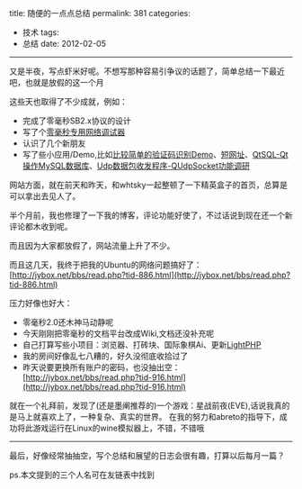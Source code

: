 title: 随便的一点点总结
permalink: 381
categories:
  - 技术
tags:
  - 总结
date: 2012-02-05
---

又是半夜，写点虾米好呢。不想写那种容易引争议的话题了，简单总结一下最近吧，也就是放假的这一个月

这些天也取得了不少成就，例如：

* 完成了零毫秒SB2.x协议的设计
* 写了个[零毫秒专用网络调试器](https://old-bbs.jybox.net/index.html_t914.html)
* 认识了几个新朋友
*   写了些小应用/Demo,比如[比较简单的验证码识别Demo](http://jyprince.me/soft/verifycode/ "比较简单的验证码识别Demo")、[短网址](http://jybox.net/:0)、[QtSQL-Qt操作MySQL数据库](http://jybox.net/jyblog/soft/sql-demo/ "QtSQL-Qt操作MySQL数据库")、[Udp数据包收发程序-QUdpSocket功能调研](http://jybox.net/jyblog/soft/udp-chat/ "Udp数据包收发程序-QUdpSocket功能调研")

网站方面，就在前天和昨天，和whtsky一起整顿了一下精英盒子的首页，总算是可以拿出去见人了。

半个月前，我也修理了一下我的博客，评论功能好使了，不过话说到现在还一个新评论都木收到呢。

而且因为大家都放假了，网站流量上升了不少。


而且这几天，我终于把我的Ubuntu的网络问题搞好了：[http://jybox.net/bbs/read.php?tid-886.html](http://jybox.net/bbs/read.php?tid-886.html)

压力好像也好大：

*   零毫秒2.0还木神马动静呢
*   今天刚刚把零毫秒的文档平台改成Wiki,文档还没补充呢
*   自己打算写些小项目：浏览器、打砖块、国际象棋Ai、更新[LightPHP](http://jyprince.me/soft/lightphp/ "LightPHP(光进程)")
*   我的房间好像乱七八糟的，好久没彻底收拾过了
*   昨天说要更换所有账户的密码，也没抽出空：[http://jybox.net/bbs/read.php?tid-916.html](http://jybox.net/bbs/read.php?tid-916.html)

就在一个礼拜前，发现了(还是墨阐推荐的)一个游戏：星战前夜(EVE),话说我真的是马上就喜欢上了，一种复杂、真实的世界。
在我的努力和abreto的指导下，成功将此游戏运行在Linux的wine模拟器上，不错，不错哦

* * *

最后，好像经常抽抽空，写个总结和展望的日志会很有趣，打算以后每月一篇？

ps.本文提到的三个人名可在友链表中找到
